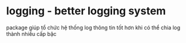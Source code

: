 # logging - better logging system

package giúp tổ chức hệ thống log thông tin tốt hơn khi có thể chia log thành nhiều cấp bậc
